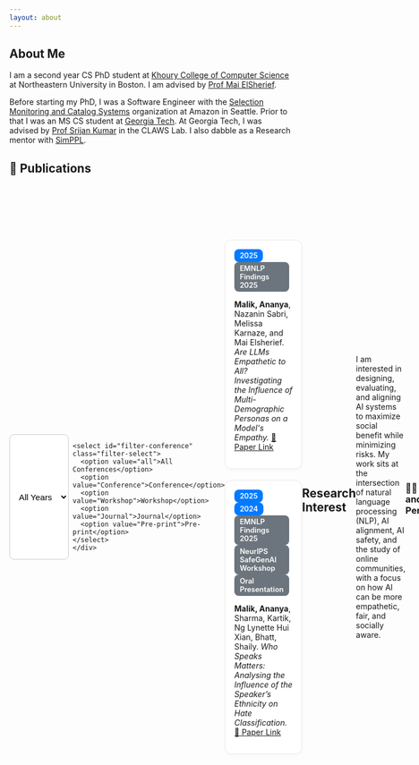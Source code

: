 ```yaml
---
layout: about
---
```


## About Me

I am a second year CS PhD student at [Khoury College of Computer Science](https://www.khoury.northeastern.edu/) at Northeastern University in Boston. I am advised by [Prof Mai ElSherief](https://www.maielsherief.com/).

Before starting my PhD, I was a Software Engineer with the [Selection Monitoring and Catalog Systems](https://www.amazon.jobs/content/en/teams/e-commerce-foundation/ascs) organization at Amazon in Seattle. Prior to that I was an MS CS student at [Georgia Tech](https://www.gatech.edu/). At Georgia Tech, I was advised by [Prof Srijan Kumar](https://faculty.cc.gatech.edu/~srijan/) in the CLAWS Lab. I also dabble as a Research mentor with [SimPPL](https://simppl.org/).

## 📝 Publications

<div style="display: flex; justify-content: space-between; align-items: center; margin-bottom: 1em;">
  <div style="display: flex; gap: 0.5em;">
    <select id="filter-year" class="filter-select">
      <option value="all">All Years</option>
      <option value="2025">2025</option>
      <option value="2024">2024</option>
      <option value="2023">2023</option>
      <option value="2021">2021</option>
      <option value="2020">2020</option>
    </select>

    <select id="filter-conference" class="filter-select">
      <option value="all">All Conferences</option>
      <option value="Conference">Conference</option>
      <option value="Workshop">Workshop</option>
      <option value="Journal">Journal</option>
      <option value="Pre-print">Pre-print</option>
    </select>
    </div>
</div>

<div class="publications">

<div class="publication" data-year="2025" data-conference="Conference">
  <div class="pub-header">
    <span class="tag year-tag">2025</span>
    <span class="tag conf-tag">EMNLP Findings 2025</span>
  </div>
  <p><strong>Malik, Ananya</strong>, Nazanin Sabri, Melissa Karnaze, and Mai Elsherief.  
  <em>Are LLMs Empathetic to All? Investigating the Influence of Multi-Demographic Personas on a Model's Empathy.</em>  
  <a href="https://arxiv.org/pdf/2510.10328" target="_blank">📄 Paper Link</a></p>
</div>

<div class="publication" data-year="2025" data-conference="Conference" data-conference="Workshop">
  <div class="pub-header">
    <span class="tag year-tag">2025</span>
    <span class="tag year-tag">2024</span>
    <span class="tag conf-tag">EMNLP Findings 2025</span>
    <span class="tag conf-tag">NeurIPS SafeGenAI Workshop</span>
    <span class="tag conf-tag">Oral Presentation</span>
  </div>
  <p><strong>Malik, Ananya</strong>, Sharma, Kartik, Ng Lynette Hui Xian, Bhatt, Shaily.  
  <em>Who Speaks Matters: Analysing the Influence of the Speaker’s Ethnicity on Hate Classification.</em>
    <a href="https://arxiv.org/pdf/2410.20490" target="_blank">📄 Paper Link</a></p>
</div>

</div>

<style>
.filter-container {
  background: #f8f9fa;
  border: 1px solid #e0e0e0;
  padding: 1rem;
  border-radius: 12px;
  margin-bottom: 1.5rem;
  box-shadow: 0 1px 4px rgba(0,0,0,0.05);
}
.filter-container h3 {
  font-weight: 600;
  margin-bottom: 0.75rem;
}
.filter-buttons {
  display: flex;
  flex-wrap: wrap;
  gap: 1rem;
}
.filter-select {
  padding: 0.5rem 0.75rem;
  border: 1px solid #ccc;
  border-radius: 8px;
  background: #fff;
  font-size: 0.95rem;
  cursor: pointer;
  transition: all 0.2s ease;
}
.filter-select:hover {
  border-color: #007bff;
  box-shadow: 0 0 4px rgba(0,123,255,0.2);
}

/* --- Publications --- */
.publications {
  display: flex;
  flex-direction: column;
  gap: 1.25rem;
}
.publication {
  background: #ffffff;
  border: 1px solid #eaeaea;
  border-radius: 12px;
  padding: 1rem;
  box-shadow: 0 2px 6px rgba(0,0,0,0.03);
  transition: transform 0.2s ease, box-shadow 0.2s ease;
}
.publication:hover {
  transform: translateY(-3px);
  box-shadow: 0 4px 10px rgba(0,0,0,0.05);
}
.pub-header {
  margin-bottom: 0.5rem;
}
.tag {
  display: inline-block;
  padding: 0.25rem 0.6rem;
  margin-right: 0.4rem;
  border-radius: 8px;
  font-size: 0.8rem;
  font-weight: 600;
  color: #fff;
}
.year-tag {
  background: #007bff;
}
.conf-tag {
  background: #6c757d;
}

/* --- Responsive --- */
@media (max-width: 600px) {
  .filter-buttons {
    flex-direction: column;
  }
}
</style>

<script>
const yearFilter = document.getElementById('filter-year');
const confFilter = document.getElementById('filter-conference');
const pubs = document.querySelectorAll('.publication');

function applyFilters() {
  const year = yearFilter.value;
  const conf = confFilter.value;
  pubs.forEach(pub => {
    const matchYear = (year === 'all' || pub.dataset.year === year);
    const matchConf = (conf === 'all' || pub.dataset.conference === conf);
    pub.style.display = (matchYear && matchConf) ? 'block' : 'none';
  });
}

yearFilter.addEventListener('change', applyFilters);
confFilter.addEventListener('change', applyFilters);
</script>

## Research Interest

I am interested in designing, evaluating, and aligning AI systems to maximize social benefit while minimizing risks. My work sits at the intersection of natural language processing (NLP), AI alignment, AI safety, and the study of online communities, with a focus on how AI can be more empathetic, fair, and socially aware.

### 🤖👤 AI Safety and Personalization

I deeply interested in studying how LLMs behave and can be made safer and more aligned. My past work has investigated the impact of incorporating user personas and contextual information in the model's behaviour, value alignment, and empathetic capabilities [TBD]. I have been able to explore this impact through both [explicit personas of genders](https://arxiv.org/pdf/2311.14788)) as well as the effect of implicit user personas through dialect [(SafeGenAI Oral Presentation @ NeurIPS'24)](https://arxiv.org/abs/2410.20490). Recently, I have been investigating how the addition of personas and contextual signals into large language models can guide their behavior toward safer, value-aligned outputs.

My ongoing work with [Geodesic Research](https://www.geodesicresearch.org/) @ MARS has been exploring different and internal pathways toward AI control, more on that coming soon!

### 🤖🤝✨ Value Based Alignment

I am interested in studying how we can align models with human values, with a particular focus on maintaining emotional safety. In my recent work (to appear in EMNLP 2025; paper coming soon 👀), we found that models are highly influenced by a user’s context, often resulting in disproportionate variation in their empathetic capabilities. A further deep dive, conducted by Bangzhao Shu in a paper currently under submission, shows that models express emotions in ways that differ systematically from human emotional expression. Building on these findings, I am exploring ways to reduce this divergence and develop methods that make models emotionally safe, ensuring their responses are consistent, empathetic, and aligned with human expectations.

### 🤝🌐 Understanding and Analyzing for Social Good Applications

In the past, I have studied how AI can support healthier online communities. This includes analyzing misinformation on social media, categorizing [hate speech reasoning](https://ananyamalikk.substack.com/p/intent-to-hate), and [identifying dog whistles](https://drive.google.com/file/d/1hYIJjy92jo9VgBmfIY3AZTr-KUbr0dTa/view). These projects aim to create actionable tools and interventions that make digital spaces safer, more inclusive, and resilient, combining technical research with real-world social impact.


## Academic Service and Groups

### Groups 

- [CSG (Computation for Social Good) Lab @ NEU](https://www.maielsherief.com/)
- [Geodesic Research](https://www.geodesicresearch.org/)
- [MAIA](https://aialignment.mit.edu/)
- [SimPPL](https://simppl.org/)
- [CLAWS](https://faculty.cc.gatech.edu/~srijan/)

### Teaching

- TA for [CS 5200: Database Management Systems](https://www.khoury.northeastern.edu/people/martin-schedlbauer/)
-  TA for [CS 4100: Foundations of AI (Spring 2025)](https://www.khoury.northeastern.edu/home/camato/4100summaryS25.html) with Prof Chris Amato

- TA for CS 3600: Intro to AI, with Prof James Rehg (Spring 2022) and Prof Mark Reidl (Fall 2022)

### Talks

- [Slides](https://www.canva.com/design/DAGjgwNOPBE/Z09A59smG8vXAGvgaW7PFA/view?utm_content=DAGjgwNOPBE&utm_campaign=designshare&utm_medium=link2&utm_source=uniquelinks&utlId=h7faf8a8774) of my lecture on Advanced Topics in AI

- Presentation and Slides at SafeGenAI workship at NeurIPS on [Who Speaks Matters: Analysing the Influence of the Speaker’s Ethnicity on Hate Classification](https://neurips.cc/virtual/2024/workshop/84705#wse-detail-109375)
